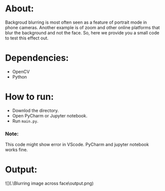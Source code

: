 # About:

Backgroud blurring is most often seen as a feature of portrait mode in phone cameras. Another example is of zoom and other online platforms that blur the background and not the face. So, here we provide you a small code to test this effect out.

# Dependencies:

- OpenCV
- Python

# How to run:

- Downlod the directory.
- Open PyCharm or Jupyter notebook.
- Run `main.py`.

### Note:
 This code might show error in VScode. PyCharm and jupyter notebook works fine.

# Output:

![](.\Blurring image across face\output.png)